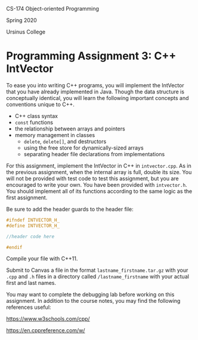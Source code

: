 CS-174 Object-oriented Programming

Spring 2020

Ursinus College



# Programming Assignment 3: C++ IntVector

To ease you into writing C++ programs, you will implement the IntVector that you have already implemented in Java.  Though the data structure is conceptually identical, you will learn the following important concepts and conventions unique to C++.

* C++ class syntax
* `const` functions
* the relationship between arrays and pointers
* memory management in classes
  * `delete`, `delete[]`, and destructors
  * using the free store for dynamically-sized arrays
  * separating header file declarations from implementations



For this assignment, implement the IntVector in C++ in `intvector.cpp`.  As in the previous assignment, when the internal array is full, double its size.  You will not be provided with test code to test this assignment, but you are encouraged to write your own. You have been provided with `intvector.h`.  You should implement all of its functions according to the same logic as the first assignment.

Be sure to add the header guards to the header file:

```c++
#ifndef INTVECTOR_H_
#define INTVECTOR_H_

//header code here

#endif  
```



Compile your file with C++11.

Submit to Canvas a file in the format `lastname_firstname.tar.gz` with your `.cpp` and `.h` files in a directory called `/lastname_firstname` with your actual first and last names.

You may want to complete the debugging lab before working on this assignment.  In addition to the course notes, you may find the following references useful:

https://www.w3schools.com/cpp/

https://en.cppreference.com/w/




